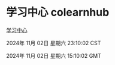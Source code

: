# 学习中心 colearnhub
[学习中心](http://219.139.197.74:56308/colearnhub/)

2024年 11月 02日 星期六 23:10:02 CST

2024年 11月 02日 星期六 15:10:02 GMT
